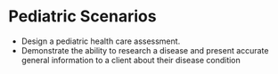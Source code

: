 # Pediatric Scenarios

* Design a pediatric health care assessment.
* Demonstrate the ability to research a disease and present accurate general information to a client about their disease condition



